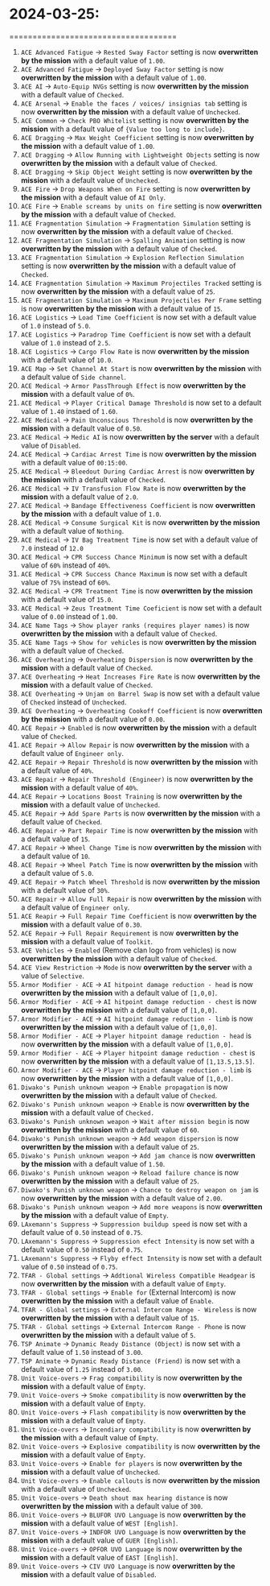 # 2024-03-25:
====================================
1. `ACE Advanced Fatigue` -> `Rested Sway Factor` setting is now __overwritten by the mission__ with a default value of `1.00`.
2. `ACE Advanced Fatigue` -> `Deployed Sway Factor` setting is now __overwritten by the mission__ with a default value of `1.00`.
3. `ACE AI` -> `Auto-Equip NVGs` setting is now __overwritten by the mission__ with a default value of `Checked`.
4. `ACE Arsenal` -> `Enable the faces / voices/ insignias tab` setting is now __overwritten by the mission__ with a default value of `Unchecked`.
5. `ACE Common` -> `Check PBO Whitelist` setting is now __overwritten by the mission__ with a default value of `{Value too long to include}`.
6. `ACE Dragging` -> `Max Weight Coefficient` setting is now __overwritten by the mission__ with a default value of `1.00`.
7. `ACE Dragging` -> `Allow Running with Lightweight Objects` setting is now __overwritten by the mission__ with a default value of `Checked`.
8. `ACE Dragging` -> `Skip Object Weight` setting is now __overwritten by the mission__ with a default value of `Unchecked`.
9. `ACE Fire` -> `Drop Weapons When on Fire` setting is now __overwritten by the mission__  with a default value of `AI Only`.
10. `ACE Fire` -> `Enable screams by units on fire` setting is now __overwritten by the mission__ with a default value of `Checked`.
11. `ACE Fragmentation Simulation` -> `Fragmentation Simulation` setting is now __overwritten by the mission__ with a default value of `Checked`.
12. `ACE Fragmentation Simulation` -> `Spalling Animation` setting is now __overwritten by the mission__ with a default value of `Checked`.
13. `ACE Fragmentation Simulation` -> `Explosion Reflection Simulation` setting is now __overwritten by the mission__ with a default value of `Checked`.
14. `ACE Fragmentation Simulation` -> `Maximum Projectiles Tracked` setting is now __overwritten by the mission__ with a default value of `25`.
15. `ACE Fragmentation Simulation` -> `Maximum Projectiles Per Frame` setting is now __overwritten by the mission__ with a default value of `15`.
16. `ACE Logistics` -> `Load Time Coefficient` is now set with a default value of `1.0` instead of `5.0`.
17. `ACE Logistics` -> `Paradrop Time Coefficient` is now set with a default value of `1.0` instead of `2.5`.
18. `ACE Logistics` -> `Cargo Flow Rate` is now __overwritten by the mission__ with a default value of `10.0`.
19. `ACE Map` -> `Set Channel At Start` is now __overwritten by the mission__ with a default value of `Side channel`.
20. `ACE Medical` -> `Armor PassThrough Effect` is now __overwritten by the mission__ with a default value of `0%`.
21. `ACE Medical` -> `Player Critical Damage Threshold` is now set to a default value of `1.40` instaed of `1.60`.
22. `ACE Medical` -> `Pain Unconscious Threshold` is now __overwritten by the mission__ with a default value of `0.50`.
23. `ACE Medical` -> `Medic AI` is now __overwritten by the server__ with a default value of `Disabled`.
24. `ACE Medical` -> `Cardiac Arrest Time` is now __overwritten by the mission__ with a default value of `00:15:00`.
25. `ACE Medical` -> `Bleedout During Cardiac Arrest` is now __overwritten by the mission__ with a default value of `Checked`.
26. `ACE Medical` -> `IV Transfusion Flow Rate` is now __overwritten by the mission__ with a default value of `2.0`.
27. `ACE Medical` -> `Bandage Effectiveness Coefficient` is now __overwritten by the mission__ with a default value of `1.0`.
28. `ACE Medical` -> `Consume Surgical Kit` is now __overwritten by the mission__ with a default value of `Nothing`.
29. `ACE Medical` -> `IV Bag Treatment Time` is now set with a default value of `7.0` instead of `12.0`
30. `ACE Medical` -> `CPR Success Chance Minimum` is now set with a default value of `60%` instead of `40%`.
31. `ACE Medical` -> `CPR Success Chance Maximum` is now set with a default value of `75%` instead of `60%`.
32. `ACE Medical` -> `CPR Treatment Time` is now __overwritten by the mission__ with a default value of `15.0`.
33. `ACE Medical` -> `Zeus Treatment Time Coeficient` is now set with a default value of `0.00` instead of `1.00`.
34. `ACE Name Tags` -> `Show player ranks (requires player names)` is now __overwritten by the mission__ with a default value of `Checked`.
35. `ACE Name Tags` -> `Show for vehicles` is now __overwritten by the mission__ with a default value of `Checked`.
36. `ACE Overheating` -> `Overheating Dispersion` is now __overwritten by the mission__ with a default value of `Checked`.
37. `ACE Overheating` -> `Heat Increases Fire Rate` is now __overwritten by the mission__ with a default value of `Checked`.
38. `ACE Overheating` -> `Unjam on Barrel Swap` is now set with a default value of `Checked` instead of `Unchecked`.
39. `ACE Overheating` -> `Overheating Cookoff Coefficient` is now __overwritten by the mission__ with a default value of `0.00`.
40. `ACE Repair` -> `Enabled` is now __overwritten by the mission__ with a default value of `Checked`.
41. `ACE Repair` -> `Allow Repair` is now __overwritten by the mission__ with a default value of `Engineer only`.
42. `ACE Repair` -> `Repair Threshold` is now __overwritten by the mission__ with a default value of `40%`.
43. `ACE Repair` -> `Repair Threshold (Engineer)` is now __overwritten by the mission__ with a default value of `40%`.
44. `ACE Repair` -> `Locations Boost Training` is now __overwritten by the mission__ with a default value of `Unchecked`.
45. `ACE Repair` -> `Add Spare Parts` is now __overwritten by the mission__ with a default value of `Checked`.
46. `ACE Repair` -> `Part Repair Time` is now __overwritten by the mission__ with a default value of `15`.
47. `ACE Repair` -> `Wheel Change Time` is now __overwritten by the mission__ with a default value of `10`.
48. `ACE Repair` -> `Wheel Patch Time` is now __overwritten by the mission__ with a default value of `5.0`.
49. `ACE Repair` -> `Patch Wheel Threshold` is now __overwritten by the mission__ with a default value of `30%`.
50. `ACE Repair` -> `Allow Full Repair` is now __overwritten by the mission__ with a default value of `Engineer only`.
51. `ACE Reapir` -> `Full Repair Time Coefficient` is now __overwritten by the mission__ with a default value of `0.30`.
52. `ACE Repair` -> `Full Repair Requirement` is now __overwritten by the mission__ with a default value of `Toolkit`.
53. `ACE Vehicles` -> `Enabled` (Remove clan logo from vehicles) is now __overwritten by the mission__ with a default value of `Checked`.
54. `ACE View Restriction` -> `Mode` is now __overwritten by the server__ with a value of `Selective`.
55. `Armor Modifier - ACE` -> `AI hitpoint damage reduction - head` is now __overwritten by the mission__ with a default value of `[1,0,0]`.
56. `Armor Modifier - ACE` -> `AI hitpoint damage reduction - chest` is now __overwritten by the mission__ with a default value of `[1,0,0]`.
57. `Armor Modifier - ACE` -> `AI hitpoint damage reduction - limb` is now __overwritten by the mission__ with a default value of `[1,0,0]`.
58. `Armor Modifier - ACE` -> `Player hitpoint damage reduction - head` is now __overwritten by the mission__ with a default value of `[1,0,0]`.
59. `Armor Modifier - ACE` -> `Player hitpoint damage reduction - chest` is now __overwritten by the mission__ with a default value of `[1,13.5,13.5]`.
60. `Armor Modifier - ACE` -> `Player hitpoint damage reduction - limb` is now __overwritten by the mission__ with a default value of `[1,0,0]`.
61. `Diwako's Punish unknown weapon` -> `Enable propagation` is now __overwritten by the mission__ with a default value of `Checked`.
62. `Diwako's Punish unknown weapon` -> `Enable` is now __overwritten by the mission__ with a default value of `Checked.`
63. `Diwako's Punish unknown weapon` -> `Wait after mission begin` is now __overwritten by the mission__ with a default value of `60`.
64. `Diwako's Punish unknown weapon` -> `Add weapon dispersion` is now __overwritten by the mission__ with a default value of `25`.
65. `Diwako's Punish unknown weapon` -> `Add jam chance` is now __overwritten by the mission__ with a default value of `1.50`.
66. `Diwako's Punish unknown weapon` -> `Reload failure chance` is now __overwritten by the mission__ with a default value of `25`.
67. `Diwako's Punish unknown weapon` -> `Chance to destroy weapon on jam` is now __overwritten by the mission__ with a default value of `2.00`. 
68. `Diwako's Punish unknown weapon` -> `Add more weapons` is now __overwritten by the mission__ with a default value of `Empty`.
69. `LAxemann's Suppress` -> `Suppression buildup speed` is now set with a default value of `0.50` instead of `0.75`.
70. `LAxemann's Suppress` -> `Suppression efect Intensity` is now set with a default value of `0.50` instead of `0.75`.
71. `LAxemann's Suppress` -> `Flyby effect Intensity` is now set with a default value of `0.50` instead of `0.75`.
72. `TFAR - Global settings` -> `Addtional Wireless Compatible Headgear` is now __overwritten by the mission__ with a default value of `Empty`.
73. `TFAR - Global settings` -> `Enable for` (External Intercom) is now __overwritten by the mission__ with a default value of `Enable`.
74. `TFAR - Global settings` -> `External Intercom Range - Wireless` is now __overwritten by the mission__ with a default value of `15`.
75. `TFAR - Global settings` -> `External Intercom Range - Phone` is now __overwritten by the mission__ with a default value of `5`.
76. `TSP Animate` -> `Dynamic Ready Distance (Object)` is now set with a default value of `1.50` instead of `3.00`.
77. `TSP Animate` -> `Dynamic Ready Distance (Friend)` is now set with a default value of `1.25` instead of `3.00`.
78. `Unit Voice-overs` -> `Frag compatibility` is now __overwritten by the mission__ with a default value of `Empty`.
79. `Unit Voice-overs` -> `Smoke compatibility` is now __overwritten by the mission__ with a default value of `Empty`.
80. `Unit Voice-overs` -> `Flash compatibility` is now __overwritten by the mission__ with a default value of `Empty`.
81. `Unit Voice-overs` -> `Incendiary compatibility` is now __overwritten by the mission__ with a default value of `Empty`.
82. `Unit Voice-overs` -> `Explosive compatibility` is now __overwritten by the mission__ with a default value of `Empty`.
83. `Unit Voice-overs` -> `Enable for players` is now __overwritten by the mission__ with a default value of `Unchecked`.
84. `Unit Voice-overs` -> `Enable callouts` is now __overwritten by the mission__ with a default value of `Unchecked`.
85. `Unit Voice-overs` -> `Death shout max hearing distance` is now __overwritten by the mission__ with a default value of `300`.
86. `Unit Voice-overs` -> `BLUFOR UVO Language` is now __overwritten by the mission__ with a default value of `WEST [English]`.
87. `Unit Voice-overs` -> `INDFOR UVO Language` is now __overwritten by the mission__ with a default value of `GUER [English]`.
88. `Unit Voice-overs` -> `OPFOR UVO Language` is now __overwritten by the mission__ with a default value of `EAST [English]`.
89. `Unit Voice-overs` -> `CIV UVO Language` is now __overwritten by the mission__ with a default value of `Disabled`.